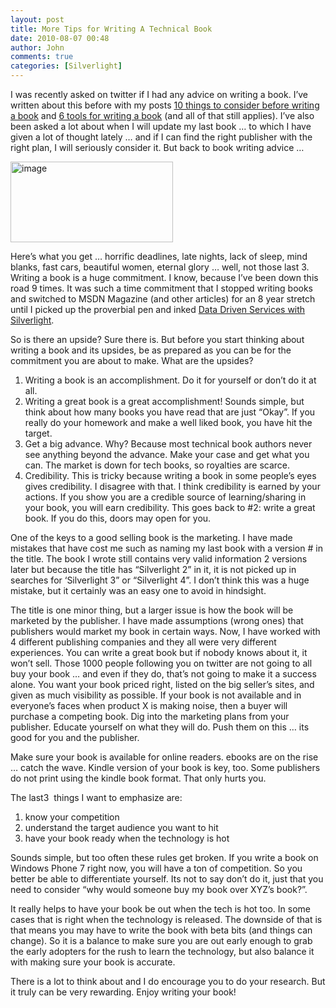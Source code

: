 ```yaml
---
layout: post
title: More Tips for Writing A Technical Book
date: 2010-08-07 00:48
author: John
comments: true
categories: [Silverlight]
---
```

<p>I was recently asked on twitter if I had any advice on writing a book. I’ve written about this before with my posts <a href="/all/10-things-to-consider-before-writing-a-book/">10 things to consider before writing a book</a> and <a href="/all/6-great-tools-for-writing-a-book/">6 tools for writing a book</a> (and all of that still applies). I’ve also been asked a lot about when I will update my last book … to which I have given a lot of thought lately … and if I can find the right publisher with the right plan, I will seriously consider it. But back to book writing advice …</p>  <p><a href="http://twitter.com/adronbh/status/20423941959"><img style="border-bottom: 0px; border-left: 0px; display: inline; border-top: 0px; border-right: 0px" title="image" border="0" alt="image" src="/wp-content/uploads/files/media/image/WindowsLiveWriter/TipsforWritingATechnicalBook_12A9E/image_3.png" width="260" height="129" /></a> </p>  <p>Here’s what you get … horrific deadlines, late nights, lack of sleep, mind blanks, fast cars, beautiful women, eternal glory … well, not those last 3. Writing a book is a huge commitment. I know, because I’ve been down this road 9 times. It was such a time commitment that I stopped writing books and switched to MSDN Magazine (and other articles) for an 8 year stretch until I picked up the proverbial pen and inked <a href="http://jpapa.me/sl2book">Data Driven Services with Silverlight</a>.</p>  <p>So is there an upside? Sure there is. But before you start thinking about writing a book and its upsides, be as prepared as you can be for the commitment you are about to make. What are the upsides?</p>  <ol>   <li>Writing a book is an accomplishment. Do it for yourself or don’t do it at all. </li>    <li>Writing a great book is a great accomplishment! Sounds simple, but think about how many books you have read that are just “Okay”. If you really do your homework and make a well liked book, you have hit the target. </li>    <li>Get a big advance. Why? Because most technical book authors never see anything beyond the advance. Make your case and get what you can. The market is down for tech books, so royalties are scarce.</li>    <li>Credibility. This is tricky because writing a book in some people’s eyes gives credibility. I disagree with that. I think credibility is earned by your actions. If you show you are a credible source of learning/sharing in your book, you will earn credibility. This goes back to #2: write a great book. If you do this, doors may open for you.</li> </ol>  <p>One of the keys to a good selling book is the marketing. I have made mistakes that have cost me such as naming my last book with a version # in the title. The book I wrote still contains very valid information 2 versions later but because the title has “Silverlight 2” in it, it is not picked up in searches for ‘Silverlight 3” or “Silverlight 4”. I don’t think this was a huge mistake, but it certainly was an easy one to avoid in hindsight.</p>  <p>The title is one minor thing, but a larger issue is how the book will be marketed by the publisher. I have made assumptions (wrong ones) that publishers would market my book in certain ways. Now, I have worked with 4 different publishing companies and they all were very different experiences. You can write a great book but if nobody knows about it, it won’t sell. Those 1000 people following you on twitter are not going to all buy your book … and even if they do, that’s not going to make it a success alone. You want your book priced right, listed on the big seller’s sites, and given as much visibility as possible. If your book is not available and in everyone’s faces when product X is making noise, then a buyer will purchase a competing book. Dig into the marketing plans from your publisher. Educate yourself on what they will do. Push them on this … its good for you and the publisher. </p>  <p>Make sure your book is available for online readers. ebooks are on the rise … catch the wave. Kindle version of your book is key, too. Some publishers do not print using the kindle book format. That only hurts you.</p>  <p>The last3&#160; things I want to emphasize are:</p>  <ol>   <li>know your competition</li>    <li>understand the target audience you want to hit</li>    <li>have your book ready when the technology is hot</li> </ol>  <p>Sounds simple, but too often these rules get broken. If you write a book on Windows Phone 7 right now, you will have a ton of competition. So you better be able to differentiate yourself. Its not to say don’t do it, just that you need to consider “why would someone buy my book over XYZ’s book?”. </p>  <p>It really helps to have your book be out when the tech is hot too. In some cases that is right when the technology is released. The downside of that is that means you may have to write the book with beta bits (and things can change). So it is a balance to make sure you are out early enough to grab the early adopters for the rush to learn the technology, but also balance it with making sure your book is accurate.</p>  <p>There is a lot to think about and I do encourage you to do your research. But it truly can be very rewarding. Enjoy writing your book!</p>


